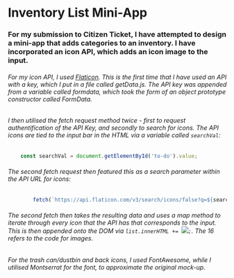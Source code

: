 # Inventory List Mini-App

### For my submission to Citizen Ticket, I have attempted to design a mini-app that adds categories to an inventory. I have incorporated an icon API, which adds an icon image to the input. 

###### For my icon API, I used [Flaticon](https://api.flaticon.com/?_gl=1*gm9831*test_ga*NzYzNzY5MjUwLjE2NzA0Mjk1NjU.*test_ga_523JXC6VL7*MTY3MDQyOTU2NS4xLjAuMTY3MDQyOTU2NS42MC4wLjA.*fp_ga*NzYzNzY5MjUwLjE2NzA0Mjk1NjU.*fp_ga_1ZY8468CQB*MTY3MDQyOTU2NS4xLjAuMTY3MDQyOTU2NS42MC4wLjA.&_ga=2.17695921.908716984.1670429565-763769250.1670429565). This is the first time that I have used an API with a key, which I put in a file called getData.js. The API key was appended from a variable called formdata, which took the form of an object prototype constructor called FormData. 
###### I then utilised the fetch request method twice - first to request authentification of the API Key, and secondly to search for icons. The API icons are tied to the input bar in the HTML via a variable called `searchVal`:

```js
    const searchVal = document.getElementById('to-do').value;
```

###### The second fetch request then featured this as a search parameter within the API URL for icons:

```js
        fetch(`https://api.flaticon.com/v3/search/icons/false?q=${searchVal}`, requestOptions)
```

###### The second fetch then takes the resulting data and uses a map method to iterate through every icon that the API has that corresponds to the input. This is then appended onto the DOM via `list.innerHTML += `<img src="${res.images[16]}"/>`;`. The 16 refers to the code for images.

###### For the trash can/dustbin and back icons, I used FontAwesome, while I utilised Montserrat for the font, to approximate the original mock-up. 
